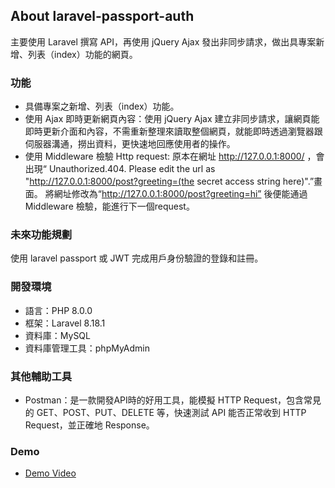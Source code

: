## About laravel-passport-auth

主要使用 Laravel 撰寫 API，再使用 jQuery Ajax 發出非同步請求，做出具專案新增、列表（index）功能的網頁。

### 功能

- 具備專案之新增、列表（index）功能。
- 使用 Ajax 即時更新網頁內容：使用 jQuery Ajax 建立非同步請求，讓網頁能即時更新介面和內容，不需重新整理來讀取整個網頁，就能即時透過瀏覽器跟伺服器溝通，撈出資料，更快速地回應使用者的操作。
- 使用 Middleware 檢驗 Http request: 原本在網址 http://127.0.0.1:8000/ ，會出現“ Unauthorized.404. Please edit the url as "http://127.0.0.1:8000/post?greeting=(the secret access string here)".”畫面。
將網址修改為“http://127.0.0.1:8000/post?greeting=hi” 後便能通過 Middleware 檢驗，能進行下一個request。

### 未來功能規劃
使用 laravel passport 或 JWT 完成用戶身份驗證的登錄和註冊。

### 開發環境

- 語言：PHP 8.0.0
- 框架：Laravel 8.18.1
- 資料庫：MySQL
- 資料庫管理工具：phpMyAdmin

### 其他輔助工具

- Postman：是一款開發API時的好用工具，能模擬 HTTP Request，包含常見的 GET、POST、PUT、DELETE 等，快速測試 API 能否正常收到 HTTP Request，並正確地 Response。

### Demo
- [Demo Video](https://www.youtube.com/watch?v=Gic9Zcm7SVI)
